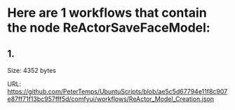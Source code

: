 # Here are 1 workflows that contain the node ReActorSaveFaceModel:

## 1. 

Size: 4352 bytes

URL: https://github.com/PeterTemps/UbuntuScripts/blob/ae5c5d67794e11f8c907e87ff71f13bc957fff5d/comfyui/workflows/ReActor_Model_Creation.json

